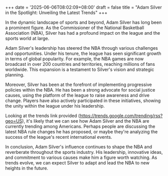+++
date = '2025-06-06T08:02:09+08:00'
draft = false
title = "Adam Silver in the Spotlight: Unveiling the Latest Trends"
+++

In the dynamic landscape of sports and beyond, Adam Silver has long been a prominent figure. As the Commissioner of the National Basketball Association (NBA), Silver has had a profound impact on the league and the sports world at large.

Adam Silver's leadership has steered the NBA through various challenges and opportunities. Under his tenure, the league has seen significant growth in terms of global popularity. For example, the NBA games are now broadcast in over 200 countries and territories, reaching millions of fans worldwide. This expansion is a testament to Silver's vision and strategic planning.

Moreover, Silver has been at the forefront of implementing progressive policies within the NBA. He has been a strong advocate for social justice causes, using the platform of the league to raise awareness and drive change. Players have also actively participated in these initiatives, showing the unity within the league under his leadership.

Looking at the trends link provided (https://trends.google.com/trending/rss?geo=US), it's likely that we can see how Adam Silver and the NBA are currently trending among Americans. Perhaps people are discussing the latest NBA rule changes he has proposed, or maybe they're analyzing the success of the league's recent international events.

In conclusion, Adam Silver's influence continues to shape the NBA and reverberate throughout the sports industry. His leadership, innovative ideas, and commitment to various causes make him a figure worth watching. As trends evolve, we can expect Silver to adapt and lead the NBA to new heights in the future.